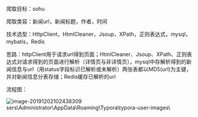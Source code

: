 爬取目标：sohu

爬取类容：新闻url，新闻标题，作者，时间

技术选型：HttpClient，HtmlCleaner，Jsoup，XPath，正则表达式，mysql，mybatis，Redis

思路：httpClient用于请求url得到页面；HtmlCleaner、Jsoup、XPath、正则表达式对请求得到的页面进行解析（详情页与非详情页），mysql中存解析得到的新闻信息与url（用status字段标识已解析或未解析）两张表都以MD5(url)为主键，并对新闻信息分表存储；Redis缓存已解析的url

流程图：

![image-20191202102438309](C:\Uimage-20191202102438309.png)sers\Administrator\AppData\Roaming\Typora\typora-user-images\